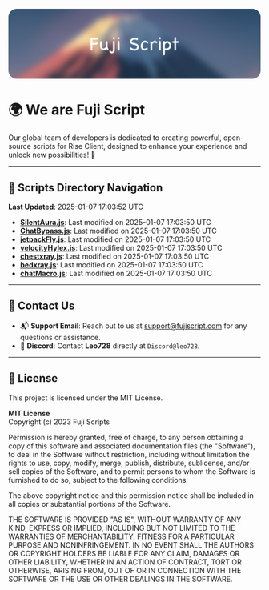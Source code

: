 ![Banner](.github/b.webp)

# 🌍 **We are Fuji Script**

Our global team of developers is dedicated to creating powerful, open-source scripts for Rise Client, designed to enhance your experience and unlock new possibilities! 🌟

---
<!-- SCRIPTS_NAVIGATION_START -->
## 📂 **Scripts Directory Navigation**

**Last Updated**: 2025-01-07 17:03:52 UTC

- **[SilentAura.js](scripts/SilentAura.js)**: Last modified on 2025-01-07 17:03:50 UTC
- **[ChatBypass.js](scripts/ChatBypass.js)**: Last modified on 2025-01-07 17:03:50 UTC
- **[jetpackFly.js](scripts/jetpackFly.js)**: Last modified on 2025-01-07 17:03:50 UTC
- **[velocityHylex.js](scripts/velocityHylex.js)**: Last modified on 2025-01-07 17:03:50 UTC
- **[chestxray.js](scripts/chestxray.js)**: Last modified on 2025-01-07 17:03:50 UTC
- **[bedxray.js](scripts/bedxray.js)**: Last modified on 2025-01-07 17:03:50 UTC
- **[chatMacro.js](scripts/chatMacro.js)**: Last modified on 2025-01-07 17:03:50 UTC

<!-- SCRIPTS_NAVIGATION_END -->

---

## 💬 **Contact Us**  
- 📬 **Support Email**: Reach out to us at [support@fujiscript.com](mailto:support@fujiscript.com) for any questions or assistance.  
- 💬 **Discord**: Contact **Leo728** directly at `Discord@leo728`.

---

## 📜 **License**

This project is licensed under the MIT License.  

**MIT License**  
Copyright (c) 2023 Fuji Scripts  

Permission is hereby granted, free of charge, to any person obtaining a copy of this software and associated documentation files (the "Software"), to deal in the Software without restriction, including without limitation the rights to use, copy, modify, merge, publish, distribute, sublicense, and/or sell copies of the Software, and to permit persons to whom the Software is furnished to do so, subject to the following conditions:  

The above copyright notice and this permission notice shall be included in all copies or substantial portions of the Software.  

THE SOFTWARE IS PROVIDED "AS IS", WITHOUT WARRANTY OF ANY KIND, EXPRESS OR IMPLIED, INCLUDING BUT NOT LIMITED TO THE WARRANTIES OF MERCHANTABILITY, FITNESS FOR A PARTICULAR PURPOSE AND NONINFRINGEMENT. IN NO EVENT SHALL THE AUTHORS OR COPYRIGHT HOLDERS BE LIABLE FOR ANY CLAIM, DAMAGES OR OTHER LIABILITY, WHETHER IN AN ACTION OF CONTRACT, TORT OR OTHERWISE, ARISING FROM, OUT OF OR IN CONNECTION WITH THE SOFTWARE OR THE USE OR OTHER DEALINGS IN THE SOFTWARE.  
